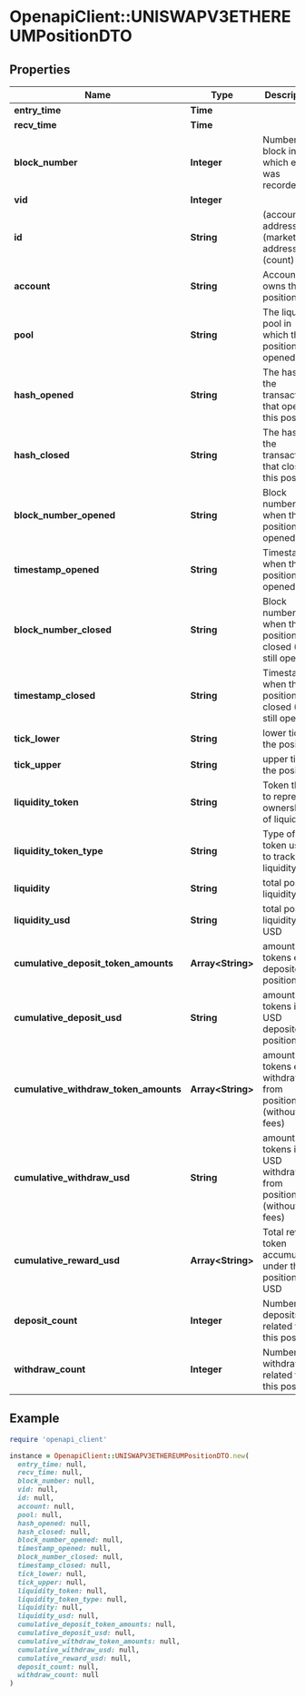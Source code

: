 # OpenapiClient::UNISWAPV3ETHEREUMPositionDTO

## Properties

| Name | Type | Description | Notes |
| ---- | ---- | ----------- | ----- |
| **entry_time** | **Time** |  | [optional] |
| **recv_time** | **Time** |  | [optional] |
| **block_number** | **Integer** | Number of block in which entity was recorded. | [optional] |
| **vid** | **Integer** |  | [optional] |
| **id** | **String** | (account address)-(market address)-(count) | [optional] |
| **account** | **String** | Account that owns this position | [optional] |
| **pool** | **String** | The liquidity pool in which this position was opened | [optional] |
| **hash_opened** | **String** | The hash of the transaction that opened this position | [optional] |
| **hash_closed** | **String** | The hash of the transaction that closed this position | [optional] |
| **block_number_opened** | **String** | Block number of when the position was opened | [optional] |
| **timestamp_opened** | **String** | Timestamp when the position was opened | [optional] |
| **block_number_closed** | **String** | Block number of when the position was closed (0 if still open) | [optional] |
| **timestamp_closed** | **String** | Timestamp when the position was closed (0 if still open) | [optional] |
| **tick_lower** | **String** | lower tick of the position | [optional] |
| **tick_upper** | **String** | upper tick of the position | [optional] |
| **liquidity_token** | **String** | Token that is to represent ownership of liquidity | [optional] |
| **liquidity_token_type** | **String** | Type of token used to track liquidity | [optional] |
| **liquidity** | **String** | total position liquidity | [optional] |
| **liquidity_usd** | **String** | total position liquidity in USD | [optional] |
| **cumulative_deposit_token_amounts** | **Array&lt;String&gt;** | amount of tokens ever deposited to position | [optional] |
| **cumulative_deposit_usd** | **String** | amount of tokens in USD deposited to position | [optional] |
| **cumulative_withdraw_token_amounts** | **Array&lt;String&gt;** | amount of tokens ever withdrawn from position (without fees) | [optional] |
| **cumulative_withdraw_usd** | **String** | amount of tokens in USD withdrawn from position (without fees) | [optional] |
| **cumulative_reward_usd** | **Array&lt;String&gt;** | Total reward token accumulated under this position, in USD | [optional] |
| **deposit_count** | **Integer** | Number of deposits related to this position | [optional] |
| **withdraw_count** | **Integer** | Number of withdrawals related to this position | [optional] |

## Example

```ruby
require 'openapi_client'

instance = OpenapiClient::UNISWAPV3ETHEREUMPositionDTO.new(
  entry_time: null,
  recv_time: null,
  block_number: null,
  vid: null,
  id: null,
  account: null,
  pool: null,
  hash_opened: null,
  hash_closed: null,
  block_number_opened: null,
  timestamp_opened: null,
  block_number_closed: null,
  timestamp_closed: null,
  tick_lower: null,
  tick_upper: null,
  liquidity_token: null,
  liquidity_token_type: null,
  liquidity: null,
  liquidity_usd: null,
  cumulative_deposit_token_amounts: null,
  cumulative_deposit_usd: null,
  cumulative_withdraw_token_amounts: null,
  cumulative_withdraw_usd: null,
  cumulative_reward_usd: null,
  deposit_count: null,
  withdraw_count: null
)
```

